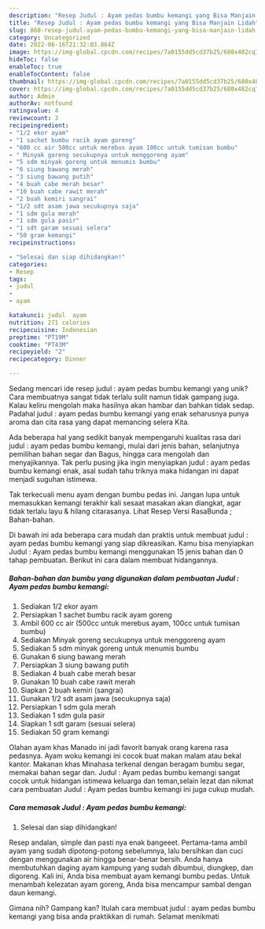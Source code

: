 ```yaml
---
description: "Resep Judul : Ayam pedas bumbu kemangi yang Bisa Manjain Lidah"
title: "Resep Judul : Ayam pedas bumbu kemangi yang Bisa Manjain Lidah"
slug: 860-resep-judul-ayam-pedas-bumbu-kemangi-yang-bisa-manjain-lidah
category: Uncategorized
date: 2022-06-16T21:32:03.864Z
image: https://img-global.cpcdn.com/recipes/7a0155dd5cd37b25/680x482cq70/judul-ayam-pedas-bumbu-kemangi-foto-resep-utama.jpg
hideToc: false
enableToc: true
enableTocContent: false
thumbnail: https://img-global.cpcdn.com/recipes/7a0155dd5cd37b25/680x482cq70/judul-ayam-pedas-bumbu-kemangi-foto-resep-utama.jpg
cover: https://img-global.cpcdn.com/recipes/7a0155dd5cd37b25/680x482cq70/judul-ayam-pedas-bumbu-kemangi-foto-resep-utama.jpg
author: Admin
authorAv: notfound
ratingvalue: 4
reviewcount: 3
recipeingredient:
- "1/2 ekor ayam"
- "1 sachet bumbu racik ayam goreng"
- "600 cc air 500cc untuk merebus ayam 100cc untuk tumisan bumbu"
- " Minyak goreng secukupnya untuk menggoreng ayam"
- "5 sdm minyak goreng untuk menumis bumbu"
- "6 siung bawang merah"
- "3 siung bawang putih"
- "4 buah cabe merah besar"
- "10 buah cabe rawit merah"
- "2 buah kemiri sangrai"
- "1/2 sdt asam jawa secukupnya saja"
- "1 sdm gula merah"
- "1 sdm gula pasir"
- "1 sdt garam sesuai selera"
- "50 gram kemangi"
recipeinstructions:

- "Selesai dan siap dihidangkan!"
categories:
- Resep
tags:
- judul
- 
- ayam

katakunci: judul  ayam 
nutrition: 271 calories
recipecuisine: Indonesian
preptime: "PT19M"
cooktime: "PT43M"
recipeyield: "2"
recipecategory: Dinner

---
```





Sedang mencari ide resep judul : ayam pedas bumbu kemangi yang unik? Cara membuatnya sangat tidak terlalu sulit namun tidak gampang juga. Kalau keliru mengolah maka hasilnya akan hambar dan bahkan tidak sedap. Padahal judul : ayam pedas bumbu kemangi yang enak seharusnya punya aroma dan cita rasa yang dapat memancing selera Kita.





Ada beberapa hal yang sedikit banyak mempengaruhi kualitas rasa dari judul : ayam pedas bumbu kemangi, mulai dari jenis bahan, selanjutnya pemilihan bahan segar dan Bagus, hingga cara mengolah dan menyajikannya. Tak perlu pusing jika ingin menyiapkan judul : ayam pedas bumbu kemangi enak,      asal sudah tahu triknya maka hidangan ini dapat menjadi suguhan istimewa.














Tak terkecuali menu ayam dengan bumbu pedas ini. Jangan lupa untuk memasukkan kemangi terakhir kali sesaat masakan akan diangkat, agar tidak terlalu layu &amp; hilang citarasanya. Lihat Resep Versi RasaBunda ; Bahan-bahan.






Di bawah ini ada beberapa cara mudah dan praktis untuk membuat judul : ayam pedas bumbu kemangi yang siap dikreasikan. Kamu bisa menyiapkan Judul : Ayam pedas bumbu kemangi menggunakan 15 jenis bahan dan 0 tahap pembuatan. Berikut ini cara dalam membuat hidangannya.

<!--inarticleads1-->

##### Bahan-bahan dan bumbu yang digunakan dalam pembuatan Judul : Ayam pedas bumbu kemangi:

1. Sediakan 1/2 ekor ayam
1. Persiapkan 1 sachet bumbu racik ayam goreng
1. Ambil 600 cc air (500cc untuk merebus ayam, 100cc untuk tumisan bumbu)
1. Sediakan  Minyak goreng secukupnya untuk menggoreng ayam
1. Sediakan 5 sdm minyak goreng untuk menumis bumbu
1. Gunakan 6 siung bawang merah
1. Persiapkan 3 siung bawang putih
1. Sediakan 4 buah cabe merah besar
1. Gunakan 10 buah cabe rawit merah
1. Siapkan 2 buah kemiri (sangrai)
1. Gunakan 1/2 sdt asam jawa (secukupnya saja)
1. Persiapkan 1 sdm gula merah
1. Sediakan 1 sdm gula pasir
1. Siapkan 1 sdt garam (sesuai selera)
1. Sediakan 50 gram kemangi


Olahan ayam khas Manado ini jadi favorit banyak orang karena rasa pedasnya. Ayam woku kemangi ini cocok buat makan malam atau bekal kantor. Makanan khas Minahasa terkenal dengan beragam bumbu segar, memakai bahan segar dan. Judul : Ayam pedas bumbu kemangi sangat cocok untuk hidangan istimewa keluarga dan teman,selain lezat dan nikmat cara pembuatan Judul : Ayam pedas bumbu kemangi ini juga cukup mudah. 

<!--inarticleads2-->

##### Cara memasak Judul : Ayam pedas bumbu kemangi:


1. Selesai dan siap dihidangkan!

Resep andalan, simple dan pasti nya enak bangeeet. Pertama-tama ambil ayam yang sudah dipotong-potong sebelumnya, lalu bersihkan dan cuci dengan menggunakan air hingga benar-benar bersih. Anda hanya membutuhkan daging ayam kampung yang sudah dibumbui, diungkep, dan digoreng. Kali ini, Anda bisa membuat ayam kemangi bumbu pedas. Untuk menambah kelezatan ayam goreng, Anda bisa mencampur sambal dengan daun kemangi. 

Gimana nih? Gampang kan? Itulah cara membuat judul : ayam pedas bumbu kemangi yang bisa anda praktikkan di rumah. Selamat menikmati
